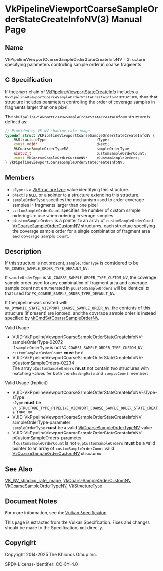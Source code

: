 # VkPipelineViewportCoarseSampleOrderStateCreateInfoNV(3) Manual Page

## Name

VkPipelineViewportCoarseSampleOrderStateCreateInfoNV - Structure specifying parameters controlling sample order in coarse fragments



## [](#_c_specification)C Specification

If the `pNext` chain of [VkPipelineViewportStateCreateInfo](https://registry.khronos.org/vulkan/specs/latest/man/html/VkPipelineViewportStateCreateInfo.html) includes a `VkPipelineViewportCoarseSampleOrderStateCreateInfoNV` structure, then that structure includes parameters controlling the order of coverage samples in fragments larger than one pixel.

The `VkPipelineViewportCoarseSampleOrderStateCreateInfoNV` structure is defined as:

```c++
// Provided by VK_NV_shading_rate_image
typedef struct VkPipelineViewportCoarseSampleOrderStateCreateInfoNV {
    VkStructureType                       sType;
    const void*                           pNext;
    VkCoarseSampleOrderTypeNV             sampleOrderType;
    uint32_t                              customSampleOrderCount;
    const VkCoarseSampleOrderCustomNV*    pCustomSampleOrders;
} VkPipelineViewportCoarseSampleOrderStateCreateInfoNV;
```

## [](#_members)Members

- `sType` is a [VkStructureType](https://registry.khronos.org/vulkan/specs/latest/man/html/VkStructureType.html) value identifying this structure.
- `pNext` is `NULL` or a pointer to a structure extending this structure.
- `sampleOrderType` specifies the mechanism used to order coverage samples in fragments larger than one pixel.
- `customSampleOrderCount` specifies the number of custom sample orderings to use when ordering coverage samples.
- `pCustomSampleOrders` is a pointer to an array of `customSampleOrderCount` [VkCoarseSampleOrderCustomNV](https://registry.khronos.org/vulkan/specs/latest/man/html/VkCoarseSampleOrderCustomNV.html) structures, each structure specifying the coverage sample order for a single combination of fragment area and coverage sample count.

## [](#_description)Description

If this structure is not present, `sampleOrderType` is considered to be `VK_COARSE_SAMPLE_ORDER_TYPE_DEFAULT_NV`.

If `sampleOrderType` is `VK_COARSE_SAMPLE_ORDER_TYPE_CUSTOM_NV`, the coverage sample order used for any combination of fragment area and coverage sample count not enumerated in `pCustomSampleOrders` will be identical to that used for `VK_COARSE_SAMPLE_ORDER_TYPE_DEFAULT_NV`.

If the pipeline was created with `VK_DYNAMIC_STATE_VIEWPORT_COARSE_SAMPLE_ORDER_NV`, the contents of this structure (if present) are ignored, and the coverage sample order is instead specified by [vkCmdSetCoarseSampleOrderNV](https://registry.khronos.org/vulkan/specs/latest/man/html/vkCmdSetCoarseSampleOrderNV.html).

Valid Usage

- [](#VUID-VkPipelineViewportCoarseSampleOrderStateCreateInfoNV-sampleOrderType-02072)VUID-VkPipelineViewportCoarseSampleOrderStateCreateInfoNV-sampleOrderType-02072  
  If `sampleOrderType` is not `VK_COARSE_SAMPLE_ORDER_TYPE_CUSTOM_NV`, `customSamplerOrderCount` **must** be `0`
- [](#VUID-VkPipelineViewportCoarseSampleOrderStateCreateInfoNV-pCustomSampleOrders-02234)VUID-VkPipelineViewportCoarseSampleOrderStateCreateInfoNV-pCustomSampleOrders-02234  
  The array `pCustomSampleOrders` **must** not contain two structures with matching values for both the `shadingRate` and `sampleCount` members

Valid Usage (Implicit)

- [](#VUID-VkPipelineViewportCoarseSampleOrderStateCreateInfoNV-sType-sType)VUID-VkPipelineViewportCoarseSampleOrderStateCreateInfoNV-sType-sType  
  `sType` **must** be `VK_STRUCTURE_TYPE_PIPELINE_VIEWPORT_COARSE_SAMPLE_ORDER_STATE_CREATE_INFO_NV`
- [](#VUID-VkPipelineViewportCoarseSampleOrderStateCreateInfoNV-sampleOrderType-parameter)VUID-VkPipelineViewportCoarseSampleOrderStateCreateInfoNV-sampleOrderType-parameter  
  `sampleOrderType` **must** be a valid [VkCoarseSampleOrderTypeNV](https://registry.khronos.org/vulkan/specs/latest/man/html/VkCoarseSampleOrderTypeNV.html) value
- [](#VUID-VkPipelineViewportCoarseSampleOrderStateCreateInfoNV-pCustomSampleOrders-parameter)VUID-VkPipelineViewportCoarseSampleOrderStateCreateInfoNV-pCustomSampleOrders-parameter  
  If `customSampleOrderCount` is not `0`, `pCustomSampleOrders` **must** be a valid pointer to an array of `customSampleOrderCount` valid [VkCoarseSampleOrderCustomNV](https://registry.khronos.org/vulkan/specs/latest/man/html/VkCoarseSampleOrderCustomNV.html) structures

## [](#_see_also)See Also

[VK\_NV\_shading\_rate\_image](https://registry.khronos.org/vulkan/specs/latest/man/html/VK_NV_shading_rate_image.html), [VkCoarseSampleOrderCustomNV](https://registry.khronos.org/vulkan/specs/latest/man/html/VkCoarseSampleOrderCustomNV.html), [VkCoarseSampleOrderTypeNV](https://registry.khronos.org/vulkan/specs/latest/man/html/VkCoarseSampleOrderTypeNV.html), [VkStructureType](https://registry.khronos.org/vulkan/specs/latest/man/html/VkStructureType.html)

## [](#_document_notes)Document Notes

For more information, see the [Vulkan Specification](https://registry.khronos.org/vulkan/specs/latest/html/vkspec.html#VkPipelineViewportCoarseSampleOrderStateCreateInfoNV)

This page is extracted from the Vulkan Specification. Fixes and changes should be made to the Specification, not directly.

## [](#_copyright)Copyright

Copyright 2014-2025 The Khronos Group Inc.

SPDX-License-Identifier: CC-BY-4.0